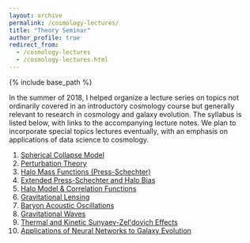 ```yaml
---
layout: archive
permalink: /cosmology-lectures/
title: "Theory Seminar"
author_profile: true
redirect_from: 
  - /cosmology-lectures
  - /cosmology-lectures.html
---
```


{% include base_path %}

In the summer of 2018, I helped organize a lecture series on topics not ordinarily covered in an introductory cosmology course but generally relevant to research in cosmology and galaxy evolution. The syllabus is listed below, with links to the accompanying lecture notes. We plan to incorporate special topics lectures eventually, with an emphasis on applications of data science to cosmology.

1. [Spherical Collapse Model](https://drive.google.com/open?id=17uvcq4weUOGu-xOpJSVESArPZ6s6g4PI)
2. [Perturbation Theory](https://drive.google.com/open?id=17uvcq4weUOGu-xOpJSVESArPZ6s6g4PI)
3. [Halo Mass Functions (Press-Schechter)](https://drive.google.com/open?id=1b_uDr9nyQWPk1yu4fhPq7FjFOL7erlqw)
4. [Extended Press-Schechter and Halo Bias](https://drive.google.com/open?id=1kIHe45yr0D3E2rlh8brCRk1KmGdkxw0P)
5. [Halo Model & Correlation Functions](https://drive.google.com/open?id=1qh2p7lcW5jeL6znMxMQNILi0GrhYuv2K)
6. [Gravitational Lensing](https://drive.google.com/open?id=1Avx8JHPUoIgJ3f4jajzO9AU_mHuUk1cF)
7. [Baryon Acoustic Oscillations](https://drive.google.com/open?id=1FNwCcSYaEMbpSh9z5EevN9YLEpWb4jUu)
8. [Gravitational Waves](https://drive.google.com/open?id=1PZOS4kFBZhx8-9d5k0OPqrfoDvD1_2RE)
9. [Thermal and Kinetic Sunyaev-Zel'dovich Effects](https://drive.google.com/open?id=1J2JQi69jE5qV0QRYpkwlbq2ikKHlJSdm)
10. [Applications of Neural Networks to Galaxy Evolution](https://drive.google.com/open?id=11bsJddCyaaxWuYA9AWBJhPGOZnV89PtH)

